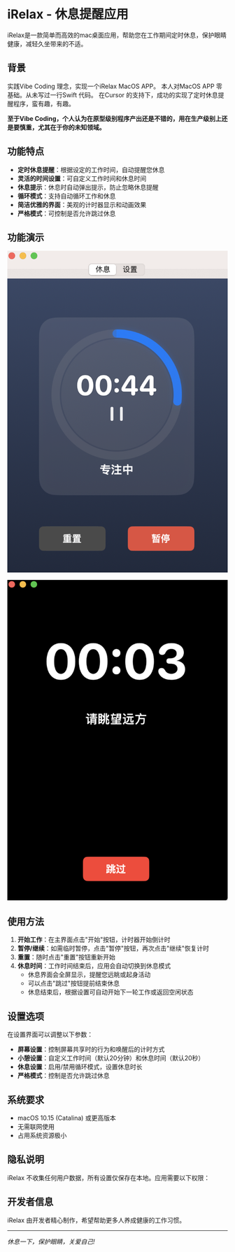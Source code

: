 # iRelax - 休息提醒应用

iRelax是一款简单而高效的mac桌面应用，帮助您在工作期间定时休息，保护眼睛健康，减轻久坐带来的不适。

## 背景

实践Vibe Coding 理念，实现一个iRelax MacOS APP。
本人对MacOS APP 零基础。从未写过一行Swift 代码。
在Cursor 的支持下，成功的实现了定时休息提醒程序，蛮有趣，有趣。

**至于Vibe Coding，个人认为在原型级别程序产出还是不错的，用在生产级别上还是要慎重，尤其在于你的未知领域。**

## 功能特点

- **定时休息提醒**：根据设定的工作时间，自动提醒您休息
- **灵活的时间设置**：可自定义工作时间和休息时间
- **休息提示**：休息时自动弹出提示，防止忽略休息提醒
- **循环模式**：支持自动循环工作和休息
- **简洁优雅的界面**：美观的计时器显示和动画效果
- **严格模式**：可控制是否允许跳过休息


## 功能演示

![专注](./zhuanzhu.png) 

![休息](./xiuxi.png)


## 使用方法

1. **开始工作**：在主界面点击"开始"按钮，计时器开始倒计时
2. **暂停/继续**：如需临时暂停，点击"暂停"按钮，再次点击"继续"恢复计时
3. **重置**：随时点击"重置"按钮重新开始
4. **休息时间**：工作时间结束后，应用会自动切换到休息模式
   - 休息界面会全屏显示，提醒您远眺或起身活动
   - 可以点击"跳过"按钮提前结束休息
   - 休息结束后，根据设置可自动开始下一轮工作或返回空闲状态

## 设置选项

在设置界面可以调整以下参数：

- **屏幕设置**：控制屏幕共享时的行为和唤醒后的计时方式
- **小憩设置**：自定义工作时间（默认20分钟）和休息时间（默认20秒）
- **休息设置**：启用/禁用循环模式，设置休息时长
- **严格模式**：控制是否允许跳过休息

## 系统要求

- macOS 10.15 (Catalina) 或更高版本
- 无需联网使用
- 占用系统资源极小

## 隐私说明

iRelax 不收集任何用户数据，所有设置仅保存在本地。应用需要以下权限：


## 开发者信息

iRelax 由开发者精心制作，希望帮助更多人养成健康的工作习惯。

---

*休息一下，保护眼睛，关爱自己!* 
